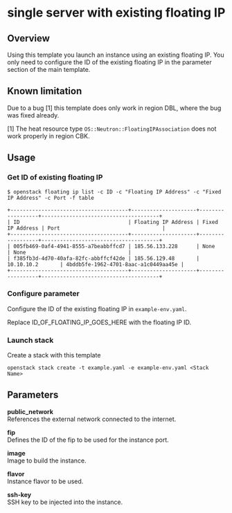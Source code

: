 # single server with existing floating IP

## Overview

Using this template you launch an instance using an existing floating IP.
You only need to configure the ID of the existing floating IP in the parameter section of the main template.

## Known limitation

Due to a bug [1] this template does only work in region DBL, where the bug was fixed already.

[1] The heat resource type `OS::Neutron::FloatingIPAssociation` does not work properly in region CBK.

## Usage

### Get ID of existing floating IP

```shell
$ openstack floating ip list -c ID -c "Floating IP Address" -c "Fixed IP Address" -c Port -f table

+--------------------------------------+---------------------+------------------+--------------------------------------+
| ID                                   | Floating IP Address | Fixed IP Address | Port                                 |
+--------------------------------------+---------------------+------------------+--------------------------------------+
| 005fb469-0af4-4941-8555-a7beabbffcd7 | 185.56.133.228      | None             | None                                 |
| f385fb3d-4d70-40afa-82fc-abbffcf42de | 185.56.129.48       | 10.10.10.2       | 4bddb5fe-1962-4701-8aac-a1c0449aa45e |
+--------------------------------------+---------------------+------------------+--------------------------------------+
```

### Configure parameter

Configure the ID of the existing floating IP in `example-env.yaml`.

Replace ID_OF_FLOATING_IP_GOES_HERE with the floating IP ID.


### Launch stack

Create a stack with this template

```shell
openstack stack create -t example.yaml -e example-env.yaml <Stack Name>
```

## Parameters

**public_network**  
References the external network connected to the internet.

**fip**  
Defines the ID of the fip to be used for the instance port.

**image**  
Image to build the instance.

**flavor**  
Instance flavor to be used.

**ssh-key**  
SSH key to be injected into the instance.
